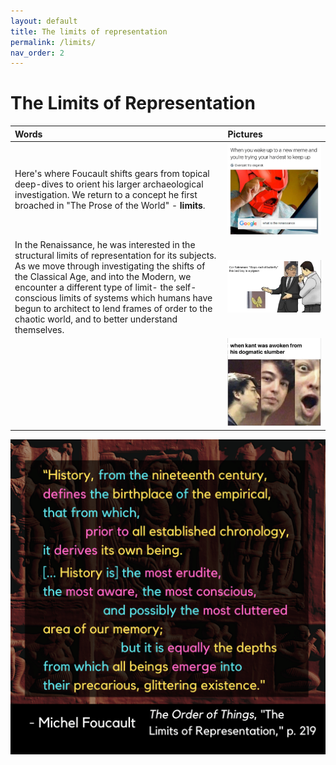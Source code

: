 ```yaml
---
layout: default
title: The limits of representation
permalink: /limits/
nav_order: 2
---
```


# The Limits of Representation

| Words | Pictures |
|:---------------------------------|:------------------------------------------------------|
| Here's where Foucault shifts gears from topical deep-dives to orient his larger archaeological investigation. We return to a concept he first broached in "The Prose of the World" - **limits**. | ![limits to understanding](../memes/limitsunderstanding.jpg) |
| In the Renaissance, he was interested in the structural limits of representation for its subjects. As we move through investigating the shifts of the Classical Age, and into the Modern, we encounter a different type of limit- the self-conscious limits of systems which humans have begun to architect to lend frames of order to the chaotic world, and to better understand themselves. | ![mixed memes](../memes/mixedmemes.png) |
| | ![Kant Woke](../memes/kantwoke.jpg) |

![The limits of representation](../graphics/toot_limits_graphic.png)
